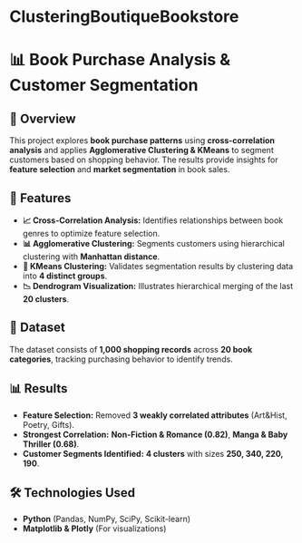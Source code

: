# ClusteringBoutiqueBookstore

# 📊 Book Purchase Analysis & Customer Segmentation

## 📌 Overview  
This project explores **book purchase patterns** using **cross-correlation analysis** and applies **Agglomerative Clustering & KMeans** to segment customers based on shopping behavior. The results provide insights for **feature selection** and **market segmentation** in book sales.

## 🚀 Features  
- **📈 Cross-Correlation Analysis:** Identifies relationships between book genres to optimize feature selection.  
- **📊 Agglomerative Clustering:** Segments customers using hierarchical clustering with **Manhattan distance**.  
- **🔢 KMeans Clustering:** Validates segmentation results by clustering data into **4 distinct groups**.  
- **📉 Dendrogram Visualization:** Illustrates hierarchical merging of the last **20 clusters**.

## 📂 Dataset  
The dataset consists of **1,000 shopping records** across **20 book categories**, tracking purchasing behavior to identify trends.

## 📊 Results  
- **Feature Selection:** Removed **3 weakly correlated attributes** (Art&Hist, Poetry, Gifts).  
- **Strongest Correlation:** **Non-Fiction & Romance (0.82)**, **Manga & Baby Thriller (0.68)**.  
- **Customer Segments Identified:** **4 clusters** with sizes **250, 340, 220, 190**.  

## 🛠 Technologies Used  
- **Python** (Pandas, NumPy, SciPy, Scikit-learn)  
- **Matplotlib & Plotly** (For visualizations)  
